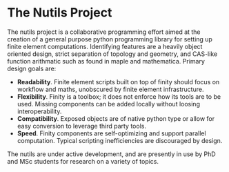 The Nutils Project
==================

The nutils project is a collaborative programming effort aimed at the creation
of a general purpose python programming library for setting up finite element
computations. Identifying features are a heavily object oriented design, strict
separation of topology and geometry, and CAS-like function arithmatic such as
found in maple and mathematica. Primary design goals are:

  * __Readability__. Finite element scripts built on top of finity should focus
    on workflow and maths, unobscured by finite element infrastructure.
  * __Flexibility__. Finity is a toolbox; it does not enforce how its tools are
    to be used. Missing components can be added locally without loosing
    interoperability.
  * __Compatibility__. Exposed objects are of native python type or allow for
    easy conversion to leverage third party tools.
  * __Speed__. Finity components are self-optimizing and support parallel
    computation. Typical scripting inefficiencies are discouraged by design.

The nutils are under active development, and are presently in use by PhD and
MSc students for research on a variety of topics.
